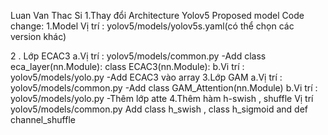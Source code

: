 Luan Van Thac Si
<space><space>
1.Thay đổi Architecture Yolov5
<space><space>
Proposed model
 <space><space>
Code change:
<space><space>
1.Model
<space><space>
Vị trí : yolov5/models/yolov5s.yaml(có thể chọn các version khác)
<space><space>
 

2 . Lớp ECAC3
<space><space>
a.Vị trí : yolov5/models/common.py
<space><space>
-Add class eca_layer(nn.Module):
<space><space>
        class ECAC3(nn.Module):
 <space><space>
b.Vi trí : yolov5/models/yolo.py
<space><space>
-Add ECAC3 vào array
<space><space>
3.Lớp GAM 
<space><space>
a.Vị trí : yolov5/models/common.py
<space><space>
-Add class GAM_Attention(nn.Module)
<space><space>
b.Vi trí : yolov5/models/yolo.py
<space><space>
-Thêm lớp atte
<space><space>
4.Thêm hàm h-swish , shuffle
<space><space>
Vị trí yolov5/models/common.py
<space><space>
Add class h_swish , class h_sigmoid and def channel_shuffle
